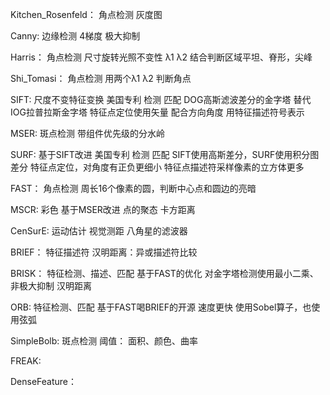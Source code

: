 Kitchen_Rosenfeld：
	角点检测 灰度图 

Canny:
	边缘检测 4梯度 极大抑制
	
Harris：
	角点检测 尺寸旋转光照不变性
	λ1 λ2 结合判断区域平坦、脊形，尖峰
	
Shi_Tomasi：
	角点检测 用两个λ1 λ2 判断角点

SIFT:
	尺度不变特征变换 美国专利
	检测 匹配
	DOG高斯滤波差分的金字塔 替代IOG拉普拉斯金字塔
	特征点定位使用矢量
	配合方向角度
	用特征描述符号表示
	
MSER:
	斑点检测
	带组件优先级的分水岭

SURF:
	基于SIFT改进 美国专利
	检测 匹配
	SIFT使用高斯差分，SURF使用积分图差分
	特征点定位，对角度有正负更细小
	特征点描述符采样像素的立方体更多

FAST：
	角点检测
	周长16个像素的圆，判断中心点和圆边的亮暗
	
MSCR:
	彩色 基于MSER改进
	点的聚态 
	卡方距离

CenSurE:
	运动估计 视觉测距
	八角星的滤波器
	
BRIEF：
	特征描述符
	汉明距离：异或描述符比较
	
BRISK：
	特征检测、描述、匹配
	基于FAST的优化
	对金字塔检测使用最小二乘、非极大抑制
	汉明距离
	
ORB:
	特征检测、匹配
	基于FAST喝BRIEF的开源
	速度更快
	使用Sobel算子，也使用弦弧
	
SimpleBolb:
	斑点检测
	阈值： 面积、颜色、曲率

FREAK:

DenseFeature：


